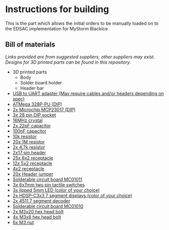 # Instructions for building
This is the part which allows the initial orders to be manually loaded on to the EDSAC implementation for MyStorm BlackIce
## Bill of materials
_Links provided are from suggested suppliers, other suppliers may exist\._
_Designs for 3D printed parts can be found in this repository\._ 
* 3D printed parts
  * Body
  * Solder board holder
  * Header bar
* [USB to UART adapter \(May require cables and/or headers depending on spec\)](www.amazon.co.uk/UART-CP2102-Module-Serial-Converter/dp/B00AFRXKFU)
* [ATMega 328P-PU \(DIP\)](uk.farnell.com/microchip/atmega328p-pu/mcu-8bit-atmega-20mhz-dip-28/dp/1715487)
* [2x Microchip MCP23017 \(DIP\)](uk.farnell.com/microchip/mcp23017-e-sp/ic-io-expander-16bit-i2c-28dip/dp/1332088)
* [3x 28 pin DIP socket](uk.farnell.com/3m/4828-3004-cp/dip-socket-28pos-2row-2-54mm-th/dp/2672306)
* [16MHz crystal](uk.farnell.com/qantek-technology-corporation/qcl16-0000f18b23b/crystal-16mhz-18pf-hc-49us/dp/2508458)
* [2x 22pF capacitor](uk.farnell.com/multicomp/mcchu5220j5/cap-cer-c0g-np0-22pf-50v-rad/dp/9411674)
* [100nF capacitor](uk.farnell.com/multicomp/mcfyu6104z6/cap-cer-y5v-100nf-50v-rad/dp/9411887)
* [10k resistor](uk.farnell.com/te-connectivity/cfr16j10k/resistor-carbon-10k-0-25w-5/dp/2329474)
* [20x 1M resistor](uk.farnell.com/multicomp/mcre000073/resistor-carbon-film-125mw-1m/dp/1700277)
* [2x 4.7k resistor](uk.farnell.com/multicomp/mcre000045/resistor-carbon-film-4-7k-0-125w/dp/1700245)
* [2x17 pin header](uk.farnell.com/wurth-elektronik/61303421121/header-2-54mm-pin-tht-vert-34way/dp/2356146)
* [25x 6x2 receptacle](uk.farnell.com/amphenol-fci/76342-306lf/socket-2row-6-6way/dp/1098051)
* [12x 5x2 receptacle](uk.farnell.com/harwin/m20-7830546/socket-pcb-0-1-5-5way/dp/7992009)
* [4x2 receptacle](uk.farnell.com/harwin/m20-7830446/socket-pcb-0-1-4-4way/dp/7991991)
* [20x Header jumper](uk.farnell.com/3m/969102-0000-da/shunt-bar-2pos-2-54mm/dp/2579814)
* [Solderable circuit board MC01011](cpc.farnell.com/multicomp/mc01011/circuit-board-152x52-550-ic-board/dp/PC01290)
* [3x 6x7mm two pin tactile switches](uk.farnell.com/multicomp/mc32879/switch-tactile-spst-no-50ma-though/dp/1712994)
* [3x lipped 5mm LED \(color of your choice\)](uk.farnell.com/multicomp/703-0097/led-5mm-green-150mcd-572nm/dp/2112108)
* [2x HDSP-C3x3 7 segment displays \(color of your choice\)](uk.farnell.com/broadcom-limited/hdsp-c3e3/led-display-9-1mm-red-cc/dp/1830006)
* [2x 4511 7 segment decoder](uk.farnell.com/texas-instruments/cd4511be/4000-cmos-4511-dip16-18v/dp/1106122)
* [Solderable circuit board MC01010](cpc.farnell.com/multicomp/mc01010/circuit-board-95x72-780-ic-board/dp/PC01289)
* [2x M3x20 hex head bolt](uk.rs-online.com/web/p/socket-screws/4733530/)
* [4x M3x8 hex head bolt](uk.rs-online.com/web/p/socket-screws/4679789/)
* [6x M3 nut](uk.rs-online.com/web/p/hex-nuts/1224400/)

